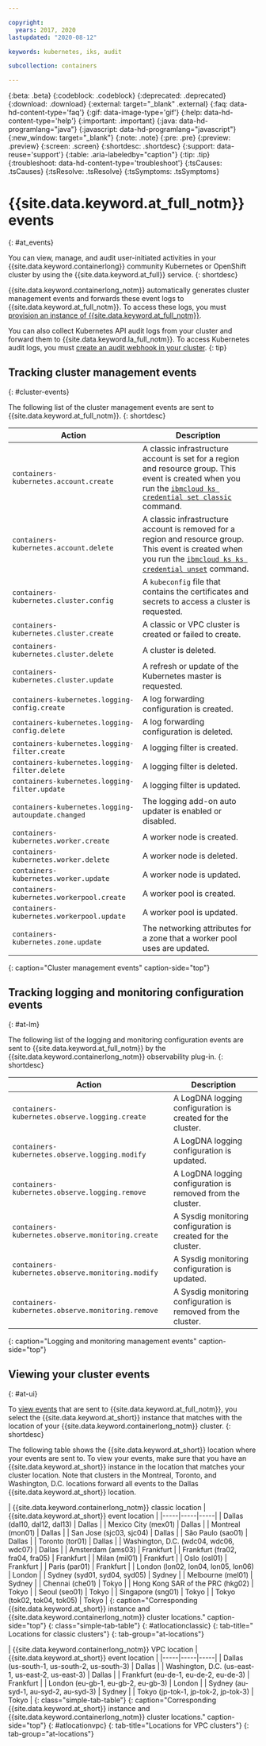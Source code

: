 ```yaml
---

copyright:
  years: 2017, 2020
lastupdated: "2020-08-12"

keywords: kubernetes, iks, audit

subcollection: containers

---
```


{:beta: .beta}
{:codeblock: .codeblock}
{:deprecated: .deprecated}
{:download: .download}
{:external: target="_blank" .external}
{:faq: data-hd-content-type='faq'}
{:gif: data-image-type='gif'}
{:help: data-hd-content-type='help'}
{:important: .important}
{:java: data-hd-programlang="java"}
{:javascript: data-hd-programlang="javascript"}
{:new_window: target="_blank"}
{:note: .note}
{:pre: .pre}
{:preview: .preview}
{:screen: .screen}
{:shortdesc: .shortdesc}
{:support: data-reuse='support'}
{:table: .aria-labeledby="caption"}
{:tip: .tip}
{:troubleshoot: data-hd-content-type='troubleshoot'}
{:tsCauses: .tsCauses}
{:tsResolve: .tsResolve}
{:tsSymptoms: .tsSymptoms}



# {{site.data.keyword.at_full_notm}} events
{: #at_events}

You can view, manage, and audit user-initiated activities in your {{site.data.keyword.containerlong}} community Kubernetes or OpenShift cluster by using the {{site.data.keyword.at_full}} service.
{: shortdesc}

{{site.data.keyword.containerlong_notm}} automatically generates cluster management events and forwards these event logs to {{site.data.keyword.at_full_notm}}. To access these logs, you must [provision an instance of {{site.data.keyword.at_full_notm}}](/docs/Activity-Tracker-with-LogDNA?topic=Activity-Tracker-with-LogDNA-getting-started).

You can also collect Kubernetes API audit logs from your cluster and forward them to {{site.data.keyword.la_full_notm}}. To access Kubernetes audit logs, you must [create an audit webhook in your cluster](/docs/containers?topic=containers-health#webhook_logdna).
{: tip}

## Tracking cluster management events
{: #cluster-events}

The following list of the cluster management events are sent to {{site.data.keyword.at_full_notm}}.
{: shortdesc}

|Action|Description|
|------|-----------|
| `containers-kubernetes.account.create` | A classic infrastructure account is set for a region and resource group. This event is created when you run the [`ibmcloud ks credential set classic`](/docs/containers-cli-plugin?topic=containers-cli-plugin-kubernetes-service-cli#cs_logging_create) command. |
| `containers-kubernetes.account.delete` | A classic infrastructure account is removed for a region and resource group. This event is created when you run the [`ibmcloud ks ks credential unset`](/docs/containers-cli-plugin?topic=containers-cli-plugin-kubernetes-service-cli#cs_credentials_unset) command. | 
| `containers-kubernetes.cluster.config` | A `kubeconfig` file that contains the certificates and secrets to access a cluster is requested. |
| `containers-kubernetes.cluster.create` | A classic or VPC cluster is created or failed to create. |
| `containers-kubernetes.cluster.delete` | A cluster is deleted. |
| `containers-kubernetes.cluster.update` | A refresh or update of the Kubernetes master is requested.|
| `containers-kubernetes.logging-config.create` | A log forwarding configuration is created. |
| `containers-kubernetes.logging-config.delete` | A log forwarding configuration is deleted. |
| `containers-kubernetes.logging-filter.create` | A logging filter is created. |
| `containers-kubernetes.logging-filter.delete` | A logging filter is deleted. |
| `containers-kubernetes.logging-filter.update` | A logging filter is updated. |
| `containers-kubernetes.logging-autoupdate.changed` | The logging add-on auto updater is enabled or disabled. |
| `containers-kubernetes.worker.create` | A worker node is created. |
| `containers-kubernetes.worker.delete` | A worker node is deleted. |
| `containers-kubernetes.worker.update` | A worker node is updated.|
| `containers-kubernetes.workerpool.create` | A worker pool is created.|
| `containers-kubernetes.workerpool.update` | A worker pool is updated. |
| `containers-kubernetes.zone.update` | The networking attributes for a zone that a worker pool uses are updated. |
{: caption="Cluster management events" caption-side="top"}




## Tracking logging and monitoring configuration events
{: #at-lm}

The following list of the logging and monitoring configuration events are sent to {{site.data.keyword.at_full_notm}} by the {{site.data.keyword.containerlong_notm}} observability plug-in.
{: shortdesc}

|Action|Description|
|------|-----------|
| `containers-kubernetes.observe.logging.create` | A LogDNA logging configuration is created for the cluster. |
| `containers-kubernetes.observe.logging.modify` | A LogDNA logging configuration is updated. |
| `containers-kubernetes.observe.logging.remove` | A LogDNA logging configuration is removed from the cluster. |
| `containers-kubernetes.observe.monitoring.create` | A Sysdig monitoring configuration is created for the cluster. |
| `containers-kubernetes.observe.monitoring.modify` | A Sysdig monitoring configuration is updated. |
| `containers-kubernetes.observe.monitoring.remove` | A Sysdig monitoring configuration is removed from the cluster. |
{: caption="Logging and monitoring management events" caption-side="top"}



## Viewing your cluster events
{: #at-ui}

To [view events](/docs/Activity-Tracker-with-LogDNA?topic=Activity-Tracker-with-LogDNA-view_events) that are sent to {{site.data.keyword.at_full_notm}}, you select the {{site.data.keyword.at_short}} instance that matches with the location of your {{site.data.keyword.containerlong_notm}} cluster.
{: shortdesc}

The following table shows the {{site.data.keyword.at_short}} location where your events are sent to. To view your events, make sure that you have an {{site.data.keyword.at_short}} instance in the location that matches your cluster location. Note that clusters in the Montreal, Toronto, and Washington, D.C. locations forward all events to the Dallas {{site.data.keyword.at_short}} location.

| {{site.data.keyword.containerlong_notm}} classic location | {{site.data.keyword.at_short}} event location |
|-----|-----|-----|
| Dallas (dal10, dal12, dal13) | Dallas |
| Mexico City (mex01) | Dallas |
| Montreal (mon01) | Dallas |
| San Jose (sjc03, sjc04) | Dallas |
| São Paulo (sao01) | Dallas |
| Toronto (tor01) | Dallas |
| Washington, D.C. (wdc04, wdc06, wdc07) | Dallas |
| Amsterdam (ams03) | Frankfurt |
| Frankfurt (fra02, fra04, fra05) | Frankfurt |
| Milan (mil01) | Frankfurt |
| Oslo (osl01) | Frankfurt |
| Paris (par01) | Frankfurt |
| London (lon02, lon04, lon05, lon06) | London |
| Sydney (syd01, syd04, syd05) | Sydney |
| Melbourne (mel01) | Sydney |
| Chennai (che01) | Tokyo |
| Hong Kong SAR of the PRC (hkg02) | Tokyo |
| Seoul (seo01) | Tokyo |
| Singapore (sng01) | Tokyo |
| Tokyo (tok02, tok04, tok05) | Tokyo |
{: caption="Corresponding {{site.data.keyword.at_short}} instance and {{site.data.keyword.containerlong_notm}} cluster locations." caption-side="top"}
{: class="simple-tab-table"}
{: #atlocationclassic}
{: tab-title=" Locations for classic clusters"}
{: tab-group="at-locations"}

| {{site.data.keyword.containerlong_notm}} VPC location | {{site.data.keyword.at_short}} event location |
|-----|-----|-----|
| Dallas (us-south-1, us-south-2, us-south-3) | Dallas |
| Washington, D.C. (us-east-1, us-east-2, us-east-3) | Dallas |
| Frankfurt (eu-de-1, eu-de-2, eu-de-3) | Frankfurt |
| London (eu-gb-1, eu-gb-2, eu-gb-3) | London |
| Sydney (au-syd-1, au-syd-2, au-syd-3) | Sydney |
| Tokyo (jp-tok-1, jp-tok-2, jp-tok-3) | Tokyo |
{: class="simple-tab-table"}
{: caption="Corresponding {{site.data.keyword.at_short}} instance and {{site.data.keyword.containerlong_notm}} cluster locations." caption-side="top"}
{: #atlocationvpc}
{: tab-title="Locations for VPC clusters"}
{: tab-group="at-locations"}



